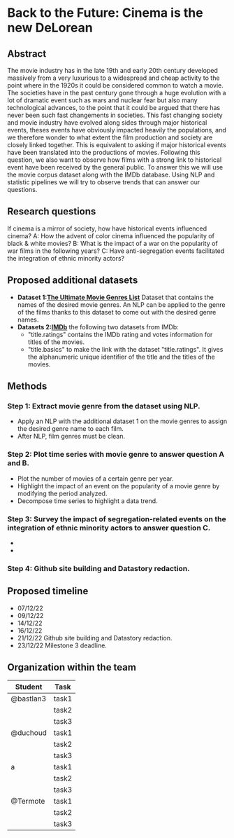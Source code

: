 # Back to the Future: Cinema is the new DeLorean

## Abstract

The movie industry has in the late 19th and early 20th century developed massively from a very luxurious to a widespread and cheap activity to the 
point where in the 1920s it could be considered common to watch a movie. The societies have in the past century gone through a huge evolution with 
a lot of dramatic event such as wars and nuclear fear but also many technological advances, to the point that it could be argued that there has 
never been such fast changements in societies. This fast changing society and movie industry have evolved along sides through major historical 
events, theses events have obviously impacted heavily the populations, and we therefore wonder to what extent the film production and society are 
closely linked together. This is equivalent to asking if major historical events have been translated into the productions of movies. Following 
this question, we also want to observe how films with a strong link to historical event have been received by the general public. To answer this we 
will use the movie corpus dataset along with the IMDb database. Using NLP and statistic pipelines we will try to observe trends that can answer our 
questions.

## Research questions

If cinema is a mirror of society, how have historical events influenced cinema? 
A: How the advent of color cinema influenced the popularity of black & white movies? 
B: What is the impact of a war on the popularity of war films in the following years?
C: Have anti-segregation events facilitated the integration of ethnic minority actors?

## Proposed additional datasets

 - **Dataset 1:[The Ultimate Movie Genres List](https://www.studiobinder.com/blog/movie-genres-list/)** Dataset that contains the names of the desired movie genres. An NLP can be applied to the genre of the films thanks to this dataset to come out with the desired genre names.
 - **Datasets 2:[IMDb](https://datasets.imdbws.com/)** the following two datasets from IMDb:
      - "title.ratings" contains the IMDb rating and votes information for titles of the movies.
      - "title.basics" to make the link with the dataset "title.ratings".  It gives the alphanumeric unique  identifier of the title and the titles of the movies.

## Methods

### Step 1: Extract movie genre from the dataset using NLP. 

- Apply an NLP with the additional dataset 1 on the movie genres to assign the desired genre name to each film.
- After NLP, film genres must be clean.

### Step 2: Plot time series with movie genre to answer question A and B.
- Plot the number of movies of a certain genre per year. 
- Highlight the impact of an event on the popularity of a movie genre by modifying the period analyzed.
- Decompose time series to highlight a data trend.

### Step 3: Survey the impact of segregation-related events on the integration of ethnic minority actors to answer question C.
- 
-


### Step 4: Github site building and Datastory redaction.

## Proposed timeline

- 07/12/22
- 09/12/22
- 14/12/22
- 16/12/22 
- 21/12/22 Github site building and Datastory redaction.
- 23/12/22 Milestone 3 deadline.

## Organization within the team

| Student | Task   |
|------|------|
|   @bastlan3  | task1|
|     | task2|
|     | task3|
|   @duchoud  | task1|
|     | task2|
|     | task3|
|   a  | task1|
|     | task2|
|     | task3|
|   @Termote  | task1|
|     | task2|
|     | task3|
